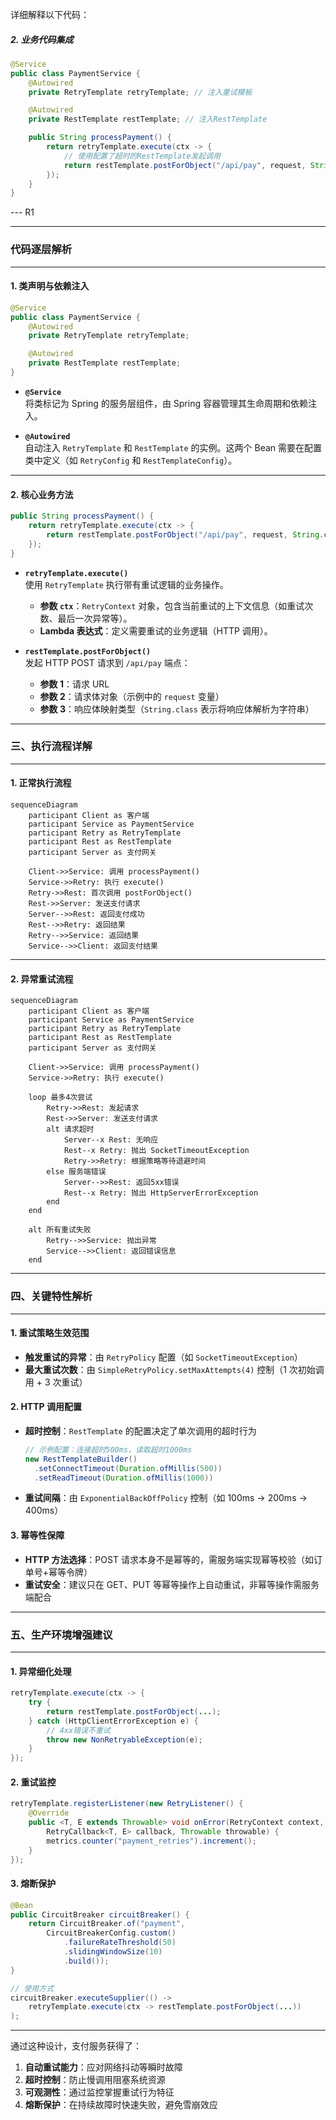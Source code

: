 详细解释以下代码：

##### 2. **业务代码集成**

```java
@Service
public class PaymentService {
    @Autowired
    private RetryTemplate retryTemplate; // 注入重试模板

    @Autowired
    private RestTemplate restTemplate; // 注入RestTemplate

    public String processPayment() {
        return retryTemplate.execute(ctx -> {
            // 使用配置了超时的RestTemplate发起调用
            return restTemplate.postForObject("/api/pay", request, String.class);
        });
    }
}
```

--- R1

---

### 代码逐层解析

---

#### 1. **类声明与依赖注入**

```java
@Service
public class PaymentService {
    @Autowired
    private RetryTemplate retryTemplate;

    @Autowired
    private RestTemplate restTemplate;
}
```

- **`@Service`**  
  将类标记为 Spring 的服务层组件，由 Spring 容器管理其生命周期和依赖注入。

- **`@Autowired`**  
  自动注入 `RetryTemplate` 和 `RestTemplate` 的实例。这两个 Bean 需要在配置类中定义（如 `RetryConfig` 和 `RestTemplateConfig`）。

---

#### 2. **核心业务方法**

```java
public String processPayment() {
    return retryTemplate.execute(ctx -> {
        return restTemplate.postForObject("/api/pay", request, String.class);
    });
}
```

- **`retryTemplate.execute()`**  
  使用 `RetryTemplate` 执行带有重试逻辑的业务操作。

  - **参数 `ctx`**：`RetryContext` 对象，包含当前重试的上下文信息（如重试次数、最后一次异常等）。
  - **Lambda 表达式**：定义需要重试的业务逻辑（HTTP 调用）。

- **`restTemplate.postForObject()`**  
  发起 HTTP POST 请求到 `/api/pay` 端点：
  - **参数 1**：请求 URL
  - **参数 2**：请求体对象（示例中的 `request` 变量）
  - **参数 3**：响应体映射类型（`String.class` 表示将响应体解析为字符串）

---

### 三、执行流程详解

---

#### 1. **正常执行流程**

```mermaid
sequenceDiagram
    participant Client as 客户端
    participant Service as PaymentService
    participant Retry as RetryTemplate
    participant Rest as RestTemplate
    participant Server as 支付网关

    Client->>Service: 调用 processPayment()
    Service->>Retry: 执行 execute()
    Retry->>Rest: 首次调用 postForObject()
    Rest->>Server: 发送支付请求
    Server-->>Rest: 返回支付成功
    Rest-->>Retry: 返回结果
    Retry-->>Service: 返回结果
    Service-->>Client: 返回支付结果
```

---

#### 2. **异常重试流程**

```mermaid
sequenceDiagram
    participant Client as 客户端
    participant Service as PaymentService
    participant Retry as RetryTemplate
    participant Rest as RestTemplate
    participant Server as 支付网关

    Client->>Service: 调用 processPayment()
    Service->>Retry: 执行 execute()

    loop 最多4次尝试
        Retry->>Rest: 发起请求
        Rest->>Server: 发送支付请求
        alt 请求超时
            Server--x Rest: 无响应
            Rest--x Retry: 抛出 SocketTimeoutException
            Retry->>Retry: 根据策略等待退避时间
        else 服务端错误
            Server-->>Rest: 返回5xx错误
            Rest--x Retry: 抛出 HttpServerErrorException
        end
    end

    alt 所有重试失败
        Retry-->>Service: 抛出异常
        Service-->>Client: 返回错误信息
    end
```

---

### 四、关键特性解析

---

#### 1. **重试策略生效范围**

- **触发重试的异常**：由 `RetryPolicy` 配置（如 `SocketTimeoutException`）
- **最大重试次数**：由 `SimpleRetryPolicy.setMaxAttempts(4)` 控制（1 次初始调用 + 3 次重试）

#### 2. **HTTP 调用配置**

- **超时控制**：`RestTemplate` 的配置决定了单次调用的超时行为
  ```java
  // 示例配置：连接超时500ms，读取超时1000ms
  new RestTemplateBuilder()
    .setConnectTimeout(Duration.ofMillis(500))
    .setReadTimeout(Duration.ofMillis(1000))
  ```
- **重试间隔**：由 `ExponentialBackOffPolicy` 控制（如 100ms → 200ms → 400ms）

#### 3. **幂等性保障**

- **HTTP 方法选择**：POST 请求本身不是幂等的，需服务端实现幂等校验（如订单号+幂等令牌）
- **重试安全**：建议只在 GET、PUT 等幂等操作上自动重试，非幂等操作需服务端配合

---

### 五、生产环境增强建议

---

#### 1. **异常细化处理**

```java
retryTemplate.execute(ctx -> {
    try {
        return restTemplate.postForObject(...);
    } catch (HttpClientErrorException e) {
        // 4xx错误不重试
        throw new NonRetryableException(e);
    }
});
```

#### 2. **重试监控**

```java
retryTemplate.registerListener(new RetryListener() {
    @Override
    public <T, E extends Throwable> void onError(RetryContext context,
        RetryCallback<T, E> callback, Throwable throwable) {
        metrics.counter("payment_retries").increment();
    }
});
```

#### 3. **熔断保护**

```java
@Bean
public CircuitBreaker circuitBreaker() {
    return CircuitBreaker.of("payment",
        CircuitBreakerConfig.custom()
            .failureRateThreshold(50)
            .slidingWindowSize(10)
            .build());
}

// 使用方式
circuitBreaker.executeSupplier(() ->
    retryTemplate.execute(ctx -> restTemplate.postForObject(...))
);
```

---

通过这种设计，支付服务获得了：

1. **自动重试能力**：应对网络抖动等瞬时故障
2. **超时控制**：防止慢调用阻塞系统资源
3. **可观测性**：通过监控掌握重试行为特征
4. **熔断保护**：在持续故障时快速失败，避免雪崩效应
